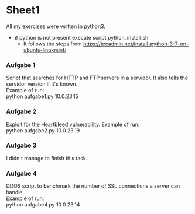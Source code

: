 # Sheet1
All my exercises were written in python3.
- if python is not present execute script python_install.sh
  - It follows the steps from https://tecadmin.net/install-python-3-7-on-ubuntu-linuxmint/

### Aufgabe 1
  Script that searches for HTTP and FTP servers in a servidor. It also tells the servidor version if it's known.  
  Example of run:  
  python aufgabe1.py 10.0.23.15
### Aufgabe 2
  Exploit for the Heartbleed vulnerability.
  Example of run:  
  python aufgabe2.py 10.0.23.19

### Aufgabe 3
  I didn't manage to finish this task.

### Aufgabe 4
  DDOS script to benchmark the number of SSL connections a server can handle.  
  Example of run:  
  python aufgabe4.py 10.0.23.14
